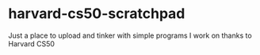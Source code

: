 # harvard-cs50-scratchpad
Just a place to upload and tinker with simple programs I work on thanks to Harvard CS50
